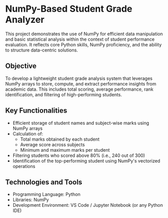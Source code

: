 # NumPy-Based Student Grade Analyzer

This project demonstrates the use of NumPy for efficient data manipulation and basic statistical analysis within the context of student performance evaluation. It reflects core Python skills, NumPy proficiency, and the ability to structure data-centric solutions.

## Objective
To develop a lightweight student grade analysis system that leverages NumPy arrays to store, compute, and extract performance insights from academic data. This includes total scoring, average performance, rank identification, and filtering of high-performing students.

## Key Functionalities
- Efficient storage of student names and subject-wise marks using NumPy arrays
- Calculation of:
  - Total marks obtained by each student
  - Average score across subjects
  - Minimum and maximum marks per student
- Filtering students who scored above 80% (i.e., 240 out of 300)
- Identification of the top-performing student using NumPy's vectorized operations

## Technologies and Tools
- Programming Language: Python
- Libraries: NumPy
- Development Environment: VS Code / Jupyter Notebook (or any Python IDE)




